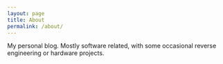 ```yaml
---
layout: page
title: About
permalink: /about/
---
```


My personal blog. Mostly software related, with some occasional reverse engineering or hardware projects. 
